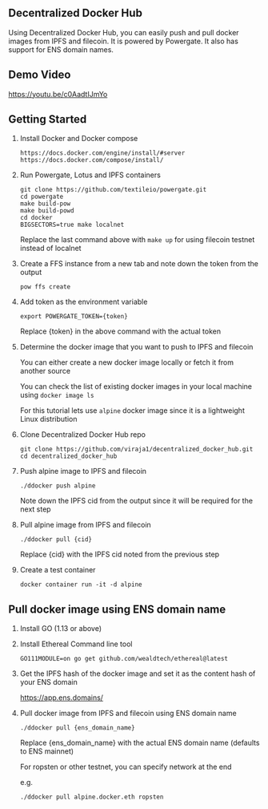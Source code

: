 ## Decentralized Docker Hub

Using Decentralized Docker Hub, you can easily push and pull docker images
from IPFS and filecoin. It is powered by Powergate. It also has support for ENS domain names.

## Demo Video
https://youtu.be/c0AadtIJmYo


## Getting Started

1) Install Docker and Docker compose
   ```
   https://docs.docker.com/engine/install/#server
   https://docs.docker.com/compose/install/
   ```
      
2) Run Powergate, Lotus and IPFS containers
   
   ```
   git clone https://github.com/textileio/powergate.git
   cd powergate
   make build-pow
   make build-powd
   cd docker
   BIGSECTORS=true make localnet
   ```
   
   Replace the last command above with `make up` for using filecoin testnet instead of localnet
      
 3) Create a FFS instance from a new tab and note down the token from the output
 
    ```
    pow ffs create
    ```
    
 4) Add token as the environment variable
 
    ```
    export POWERGATE_TOKEN={token}
    ```
    
    Replace {token} in the above command with the actual token
    
 5) Determine the docker image that you want to push to IPFS and filecoin
 
    You can either create a new docker image locally or fetch it 
    from another source
    
    You can check the list of existing docker images in your local 
    machine using `docker image ls`
    
    For this tutorial lets use `alpine` docker image since it is a 
    lightweight Linux distribution
    
 6) Clone Decentralized Docker Hub repo
 
    ```
    git clone https://github.com/viraja1/decentralized_docker_hub.git
    cd decentralized_docker_hub
    ```
 
 7) Push alpine image to IPFS and filecoin
 
    ```
    ./ddocker push alpine
    ```
    
    Note down the IPFS cid from the output since it will be required
    for the next step
    
 8) Pull alpine image from IPFS and filecoin
 
    ```
    ./ddocker pull {cid}
    ```
    
    Replace {cid} with the IPFS cid noted from the previous step
    
 9) Create a test container
    ```
    docker container run -it -d alpine
    ```
    
## Pull docker image using ENS domain name

1) Install GO (1.13 or above)

2) Install Ethereal Command line tool    
   ```
   GO111MODULE=on go get github.com/wealdtech/ethereal@latest
   ```
   
3) Get the IPFS hash of the docker image and set it as the content hash of your ENS domain

   https://app.ens.domains/

4) Pull docker image from IPFS and filecoin using ENS domain name

   ```
   ./ddocker pull {ens_domain_name}
   ```
   
   Replace {ens_domain_name} with the actual ENS domain name (defaults to ENS mainnet)
   
   For ropsten or other testnet, you can specify network at the end
   
   e.g. 
   ```
   ./ddocker pull alpine.docker.eth ropsten
   ```

   